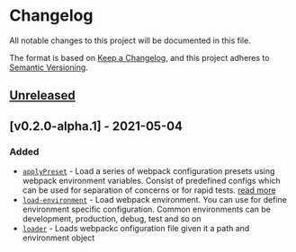 # Changelog

All notable changes to this project will be documented in this file.

The format is based on [Keep a Changelog](https://keepachangelog.com/en/1.0.0/),
and this project adheres to [Semantic Versioning](https://semver.org/spec/v2.0.0.html).

## [Unreleased]

## [v0.2.0-alpha.1] - 2021-05-04

### Added

- [`applyPreset`](/lib/apply-presets.js) - Load a series of webpack configuration presets using webpack environment variables. Consist of predefined configs which can be used for separation of concerns or for rapid tests. [read more](https://webpack.js.org/guides/environment-variables/)
- [`load-environment`](/lib/load-environment.js) - Load webpack environment. You can use for define environment specific configuration. Common environments can be development, production, debug, test and so on
- [`loader`](/lib/loader.js) - Loads webpackc onfiguration file given it a path and environment object

[unreleased]: https://github.com/peterleiva/webpack-build-tools/compare/v0.1.0...HEAD
